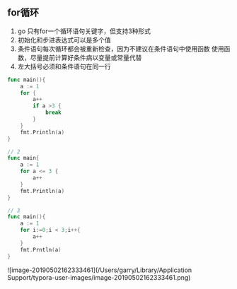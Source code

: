 ## for循环

1. go 只有for一个循环语句关键字，但支持3种形式
2. 初始化和步进表达式可以是多个值
3. 条件语句每次循环都会被重新检查，因为不建议在条件语句中使用函数
		使用函数，尽量提前计算好条件病以变量或常量代替
4. 左大括号必须和条件语句在同一行

``` go
func main(){
	a := 1
	for {
		a++
		if a >3 {
			break
		}
	}
	fmt.Println(a)
}

// 2 
func main{
	a := 1 
	for a <= 3 {
		a++
	}
	fmt.Println(a)
}

// 3
func main(){
	a := 1 
	for i:=0;i < 3;i++{
		a++
	}
	fmt.Prntln(a)	
}
```



![image-20190502162333461](/Users/garry/Library/Application Support/typora-user-images/image-20190502162333461.png)